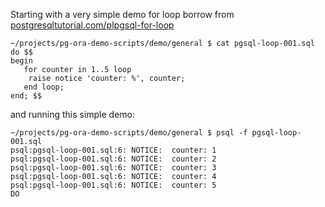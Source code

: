 
Starting with a very simple demo for loop borrow from [postgresqltutorial.com/plpgsql-for-loop](https://www.postgresqltutorial.com/plpgsql-for-loop/)
```
~/projects/pg-ora-demo-scripts/demo/general $ cat pgsql-loop-001.sql
do $$
begin
   for counter in 1..5 loop
	raise notice 'counter: %', counter;
   end loop;
end; $$
```
and running this simple demo:
```
~/projects/pg-ora-demo-scripts/demo/general $ psql -f pgsql-loop-001.sql 
psql:pgsql-loop-001.sql:6: NOTICE:  counter: 1
psql:pgsql-loop-001.sql:6: NOTICE:  counter: 2
psql:pgsql-loop-001.sql:6: NOTICE:  counter: 3
psql:pgsql-loop-001.sql:6: NOTICE:  counter: 4
psql:pgsql-loop-001.sql:6: NOTICE:  counter: 5
DO
```
